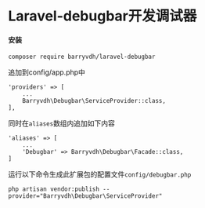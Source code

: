 # Laravel-debugbar开发调试器

#### 安装

```
composer require barryvdh/laravel-debugbar
```

追加到config/app.php中

```
'providers' => [
    ...
    Barryvdh\Debugbar\ServiceProvider::class,
],
```

同时在`aliases`数组内追加如下内容

```
'aliases' => [
    ...
    'Debugbar' => Barryvdh\Debugbar\Facade::class,
]
```

运行以下命令生成此扩展包的配置文件`config/debugbar.php`

```
php artisan vendor:publish --provider="Barryvdh\Debugbar\ServiceProvider"
```



